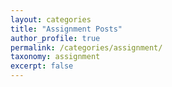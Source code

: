 ```yaml
---
layout: categories
title: "Assignment Posts"
author_profile: true
permalink: /categories/assignment/
taxonomy: assignment
excerpt: false
---
```

